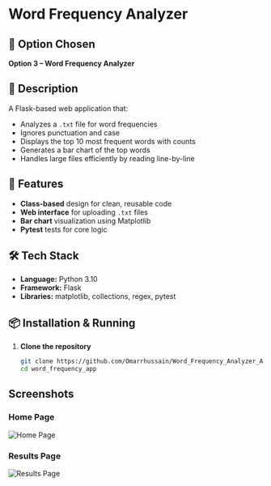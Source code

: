 # Word Frequency Analyzer

## 📌 Option Chosen
**Option 3 – Word Frequency Analyzer**

## 📄 Description
A Flask-based web application that:
- Analyzes a `.txt` file for word frequencies
- Ignores punctuation and case
- Displays the top 10 most frequent words with counts
- Generates a bar chart of the top words
- Handles large files efficiently by reading line-by-line

## 🚀 Features
- **Class-based** design for clean, reusable code
- **Web interface** for uploading `.txt` files
- **Bar chart** visualization using Matplotlib
- **Pytest** tests for core logic

## 🛠 Tech Stack
- **Language:** Python 3.10
- **Framework:** Flask
- **Libraries:** matplotlib, collections, regex, pytest

## 📦 Installation & Running

1. **Clone the repository**
   ```bash
   git clone https://github.com/Omarrhussain/Word_Frequency_Analyzer_App/tree/main
   cd word_frequency_app

## Screenshots

### Home Page
![Home Page](images/screenshot1.png)

### Results Page
![Results Page](images/screenshot2.png)

